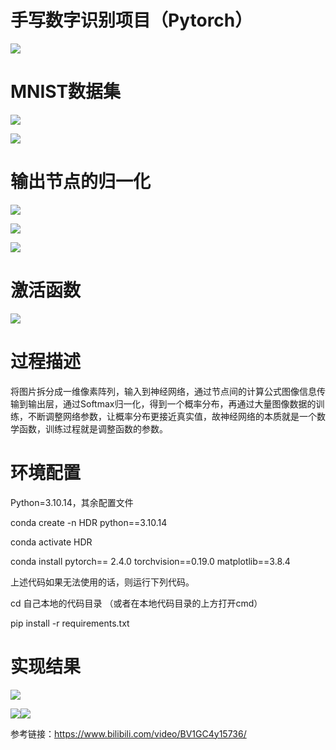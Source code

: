 # 手写数字识别项目（Pytorch）

![](media/e876598a24165bfbe40cc7ad16b47c75.png)

# MNIST数据集

![](media/210926badff54f63143b63ebcc30a4fa.png)

![](media/8d87cc9f23cc6d2756274c3bd74fd8d9.png)

# 输出节点的归一化

![](media/678d829a94ba3f23ab6c5417e1ac6696.png)

![](media/7842d4cf5d83f6cc37bdc8c49c08fc73.png)

![](media/162e616300efc1aa328fe97f423d00e0.png)

# 激活函数

![](media/300f4a1629947a250a5fd6746cb973be.png)

# 过程描述

将图片拆分成一维像素阵列，输入到神经网络，通过节点间的计算公式图像信息传输到输出层，通过Softmax归一化，得到一个概率分布，再通过大量图像数据的训练，不断调整网络参数，让概率分布更接近真实值，故神经网络的本质就是一个数学函数，训练过程就是调整函数的参数。

# 环境配置

Python=3.10.14，其余配置文件

conda create -n HDR python==3.10.14

conda activate HDR

conda install pytorch== 2.4.0 torchvision==0.19.0 matplotlib==3.8.4

上述代码如果无法使用的话，则运行下列代码。

cd 自己本地的代码目录 （或者在本地代码目录的上方打开cmd）

pip install -r requirements.txt

# 实现结果

![](media/88a94dc9dae7c245894ac49636486020.png)

![](media/937064158d129b703d19294b3f45bf78.png)![](media/181dba29b17be417150570df007b0add.png)

参考链接：https://www.bilibili.com/video/BV1GC4y15736/
